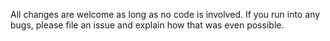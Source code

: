 All changes are welcome as long as no code is involved. If you run into any bugs, please file an issue and explain how that was even possible.

